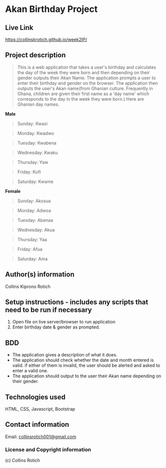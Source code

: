 # Akan Birthday Project

## Live Link
https://collinskrotich.github.io/week2IP/

## Project description
>This is a web application that takes a user's birthday and calculates the day of the week they were born and then depending on their gender outputs their Akan Name.
The application prompts a user to enter their birthday and gender on the browser.
The application then outputs the user's Akan name(from Ghanian culture. Frequently in Ghana, children are given their first name as a 'day name' which corresponds to the day in the week they were born.)
Here are Ghanian day names.

__Male__

>Sunday: Kwasi

>Monday: Kwadwo

>Tuesday: Kwabena

>Wednesday: Kwaku

>Thursday:  Yaw

>Friday: Kofi

>Saturday: Kwame

**Female**

>Sunday: Akosua

>Monday: Adwoa

>Tuesday: Abenaa

>Wednesday: Akua

>Thursday:  Yaa

>Friday: Afua

>Saturday: Ama

## Author(s) information
Collins Kiprono Rotich

## Setup instructions - includes any scripts that need to be run if necessary
1. Open file on live server/browser to run application
2. Enter birthday date & gender as prompted.

## BDD
- The application gives a description of what it does.
- The application should check whether the date and month entered is valid. if either of them is invalid,  the user should be alerted and asked to enter a valid one.
- The application should output to the user their Akan name depending on their gender.


## Technologies used
HTML, CSS, Javascript, Bootstrap

## Contact information
Email: collinsrotich001@gmail.com

### License and Copyright information
(c) Collins Rotich
